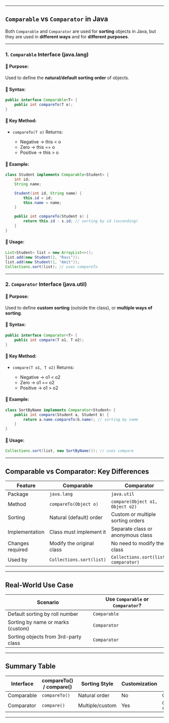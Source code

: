 

---

## `Comparable` vs `Comparator` in Java

Both `Comparable` and `Comparator` are used for **sorting** objects in Java, but they are used in **different ways** and for **different purposes**.

---

###  1. `Comparable` Interface (java.lang)

#### 🔹 Purpose:

Used to define the **natural/default sorting order** of objects.

#### 🔹 Syntax:

```java
public interface Comparable<T> {
    public int compareTo(T o);
}
```

#### 🔹 Key Method:

* `compareTo(T o)`
  Returns:

  * Negative → this < o
  * Zero → this == o
  * Positive → this > o

#### 🔹 Example:

```java
class Student implements Comparable<Student> {
    int id;
    String name;

    Student(int id, String name) {
        this.id = id;
        this.name = name;
    }

    public int compareTo(Student s) {
        return this.id - s.id; // sorting by id (ascending)
    }
}
```

#### 🔹 Usage:

```java
List<Student> list = new ArrayList<>();
list.add(new Student(2, "Ravi"));
list.add(new Student(1, "Amit"));
Collections.sort(list); // uses compareTo
```

---

###  2. `Comparator` Interface (java.util)

#### 🔹 Purpose:

Used to define **custom sorting** (outside the class), or **multiple ways of sorting**.

#### 🔹 Syntax:

```java
public interface Comparator<T> {
    public int compare(T o1, T o2);
}
```

#### 🔹 Key Method:

* `compare(T o1, T o2)`
  Returns:

  * Negative → o1 < o2
  * Zero → o1 == o2
  * Positive → o1 > o2

#### 🔹 Example:

```java
class SortByName implements Comparator<Student> {
    public int compare(Student a, Student b) {
        return a.name.compareTo(b.name); // sorting by name
    }
}
```

#### 🔹 Usage:

```java
Collections.sort(list, new SortByName()); // uses compare
```

---

##  Comparable vs Comparator: Key Differences

| Feature          | Comparable                | Comparator                           |
| ---------------- | ------------------------- | ------------------------------------ |
| Package          | `java.lang`               | `java.util`                          |
| Method           | `compareTo(Object o)`     | `compare(Object o1, Object o2)`      |
| Sorting          | Natural (default) order   | Custom or multiple sorting orders    |
| Implementation   | Class must implement it   | Separate class or anonymous class    |
| Changes required | Modify the original class | No need to modify the class          |
| Used by          | `Collections.sort(list)`  | `Collections.sort(list, comparator)` |

---

##  Real-World Use Case

| Scenario                             | Use `Comparable` or `Comparator`? |
| ------------------------------------ | --------------------------------- |
| Default sorting by roll number       | `Comparable`                      |
| Sorting by name or marks (custom)    | `Comparator`                      |
| Sorting objects from 3rd-party class | `Comparator`                      |

---

##  Summary Table

| Interface  | compareTo() / compare() | Sorting Style   | Customization | Used in                              |
| ---------- | ----------------------- | --------------- | ------------- | ------------------------------------ |
| Comparable | `compareTo()`           | Natural order   | No            | `Collections.sort(list)`             |
| Comparator | `compare()`             | Multiple/custom | Yes           | `Collections.sort(list, comparator)` |

---


